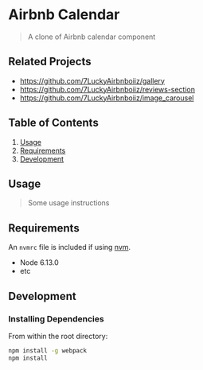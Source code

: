 # Airbnb Calendar

> A clone of Airbnb calendar component

## Related Projects

  - https://github.com/7LuckyAirbnboiiz/gallery
  - https://github.com/7LuckyAirbnboiiz/reviews-section
  - https://github.com/7LuckyAirbnboiiz/image_carousel

## Table of Contents

1. [Usage](#Usage)
1. [Requirements](#requirements)
1. [Development](#development)

## Usage

> Some usage instructions

## Requirements

An `nvmrc` file is included if using [nvm](https://github.com/creationix/nvm).

- Node 6.13.0
- etc

## Development

### Installing Dependencies

From within the root directory:

```sh
npm install -g webpack
npm install
```

